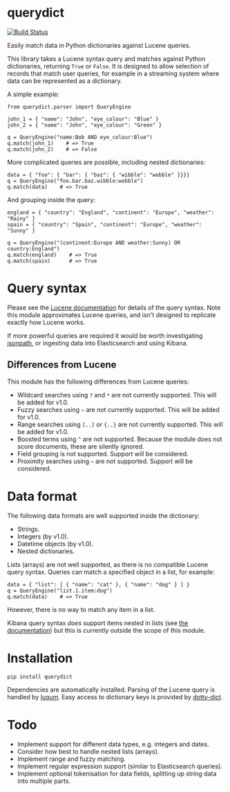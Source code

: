 # querydict

[![Build Status](https://travis-ci.org/edeca/querydict.svg?branch=master)](https://travis-ci.org/edeca/querydict)

Easily match data in Python dictionaries against Lucene queries.

This library takes a Lucene syntax query and matches against Python dictionaries, returning `True` or `False`.
It is designed to allow selection of records that match user queries, for example in a streaming system where
data can be represented as a dictionary.
 
A simple example:

    from querydict.parser import QueryEngine
     
    john_1 = { "name": "John", "eye_colour": "Blue" }
    john_2 = { "name": "John", "eye_colour": "Green" }
    
    q = QueryEngine("name:Bob AND eye_colour:Blue")
    q.match(john_1)    # => True
    q.match(john_2)    # => False

More complicated queries are possible, including nested dictionaries:

    data = { "foo": { "bar": { "baz": { "wibble": "wobble" }}}}
    q = QueryEngine("foo.bar.baz.wibble:wobble")
    q.match(data)    # => True

And grouping inside the query:

    england = { "country": "England", "continent": "Europe", "weather": "Rainy" }
    spain = { "country": "Spain", "continent": "Europe", "weather": "Sunny" }
    
    q = QueryEngine("(continent:Europe AND weather:Sunny) OR country:England")
    q.match(england)    # => True
    q.match(spain)      # => True

# Query syntax

Please see the [Lucene documentation](https://lucene.apache.org/core/2_9_4/queryparsersyntax.html) for details of the 
query syntax. Note this module approximates Lucene queries, and isn't designed to replicate exactly how Lucene works.

If more powerful queries are required it would be worth investigating [jsonpath](https://jsonpath.com/), or ingesting 
data into Elasticsearch and using Kibana. 

## Differences from Lucene

This module has the following differences from Lucene queries: 

* Wildcard searches using `?` and `*` are not currently supported. This will be added for v1.0.
* Fuzzy searches using `~` are not currently supported. This will be added for v1.0.
* Range searches using `[..]` or `{..}` are not currently supported. This will be added for v1.0.
* Boosted terms using `^` are not supported. Because the module does not score documents, these are silently ignored.
* Field grouping is not supported. Support will be considered.
* Proximity searches using `~` are not supported. Support will be considered.

# Data format

The following data formats are well supported inside the dictionary:

* Strings.
* Integers (by v1.0).
* Datetime objects (by v1.0).
* Nested dictionaries.

Lists (arrays) are not well supported, as there is no compatible Lucene query syntax. Queries can match a specified
object in a list, for example:

    data = { "list": [ { "name": "cat" }, { "name": "dog" } ] }
    q = QueryEngine("list.1.item:dog")
    q.match(data)    # => True

However, there is no way to match any item in a list. 

Kibana query syntax *does* support items nested in lists (see [the documentation](https://www.elastic.co/guide/en/kibana/current/kuery-query.html#_match_a_single_nested_document))
but this is currently outside the scope of this module.

# Installation

    pip install querydict
    
Dependencies are automatically installed. Parsing of the Lucene query is handled by 
[luqum](https://github.com/jurismarches/luqum). Easy access to dictionary keys is
provided by [dotty-dict](https://pypi.org/project/dotty-dict/).

# Todo

* Implement support for different data types, e.g. integers and dates.
* Consider how best to handle nested lists (arrays).
* Implement range and fuzzy matching.
* Implement regular expression support (similar to Elasticsearch queries).
* Implement optional tokenisation for data fields, splitting up string data into multiple parts.